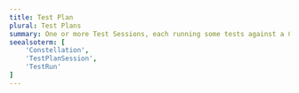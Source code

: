 ```yaml
---
title: Test Plan
plural: Test Plans
summary: One or more Test Sessions, each running some tests against a Constellation
seealsoterm: [
    'Constellation',
    'TestPlanSession',
    'TestRun'
]
---
```

